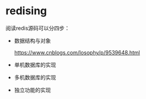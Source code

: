 # redising
阅读redis源码可以分四步：
* 数据结构与对象

  https://www.cnblogs.com/losophy/p/9539648.html
* 单机数据库的实现
* 多机数据库的实现
* 独立功能的实现

